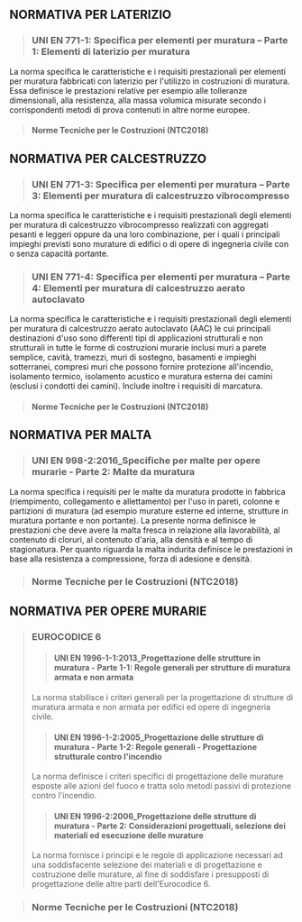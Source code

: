 ## NORMATIVA PER LATERIZIO

> ### UNI EN 771-1: Specifica per elementi per muratura – Parte 1: Elementi di laterizio per muratura
La norma specifica le caratteristiche e i requisiti prestazionali per elementi per muratura fabbricati con laterizio per l'utilizzo in costruzioni di muratura. Essa definisce le prestazioni relative per esempio alle tolleranze dimensionali, alla resistenza, alla massa volumica misurate secondo i corrispondenti metodi di prova contenuti in altre norme europee.

> #### Norme Tecniche per le Costruzioni (NTC2018)

## NORMATIVA PER CALCESTRUZZO

> ### UNI EN 771-3: Specifica per elementi per muratura – Parte 3: Elementi per muratura di calcestruzzo vibrocompresso
La norma specifica le caratteristiche e i requisiti prestazionali degli elementi per muratura di calcestruzzo vibrocompresso realizzati con aggregati pesanti e leggeri oppure da una loro combinazione, per i quali i principali impieghi previsti sono murature di edifici o di opere di ingegneria civile con o senza capacità portante.

> ### UNI EN 771-4: Specifica per elementi per muratura – Parte 4: Elementi per muratura di calcestruzzo aerato autoclavato
La norma specifica le caratteristiche e i requisiti prestazionali degli elementi per muratura di calcestruzzo aerato autoclavato (AAC) le cui principali destinazioni d'uso sono differenti tipi di applicazioni strutturali e non strutturali in tutte le forme di costruzioni murarie inclusi muri a parete semplice, cavità, tramezzi, muri di sostegno, basamenti e impieghi sotterranei, compresi muri che possono fornire protezione all'incendio, isolamento termico, isolamento acustico e muratura esterna dei camini (esclusi i condotti dei camini). Include inoltre i requisiti di marcatura.

> #### Norme Tecniche per le Costruzioni (NTC2018)

## NORMATIVA PER MALTA

> ### UNI EN 998-2:2016_Specifiche per malte per opere murarie - Parte 2: Malte da muratura
La norma specifica i requisiti per le malte da muratura prodotte in fabbrica (riempimento, collegamento e allettamento) per l'uso in pareti, colonne e partizioni di muratura (ad esempio murature esterne ed interne, strutture in muratura portante e non portante). La presente norma definisce le prestazioni che deve avere la malta fresca in relazione alla lavorabilità, al contenuto di cloruri, al contenuto d'aria, alla densità e al tempo di stagionatura. Per quanto riguarda la malta indurita definisce le prestazioni in base alla resistenza a compressione, forza di adesione e densità.

> ### Norme Tecniche per le Costruzioni (NTC2018)

## NORMATIVA PER OPERE MURARIE

> ### EUROCODICE 6
>> #### UNI EN 1996-1-1:2013_Progettazione delle strutture in muratura - Parte 1-1: Regole generali per strutture di muratura armata e non armata
> La norma stabilisce i criteri generali per la progettazione di strutture di muratura armata e non armata per edifici ed opere di ingegneria civile.
>
>> #### UNI EN 1996-1-2:2005_Progettazione delle strutture di muratura - Parte 1-2: Regole generali - Progettazione strutturale contro l'incendio
> La norma definisce i criteri specifici di progettazione delle murature esposte alle azioni del fuoco e tratta solo metodi passivi di protezione contro l'incendio.
>
>> #### UNI EN 1996-2:2006_Progettazione delle strutture di muratura - Parte 2: Considerazioni progettuali, selezione dei materiali ed esecuzione delle murature
> La norma fornisce i principi e le regole di applicazione necessari ad una soddisfacente selezione dei materiali e di progettazione e costruzione delle murature, al fine di soddisfare i presupposti di progettazione delle altre parti dell'Eurocodice 6.

> ### Norme Tecniche per le Costruzioni (NTC2018)
